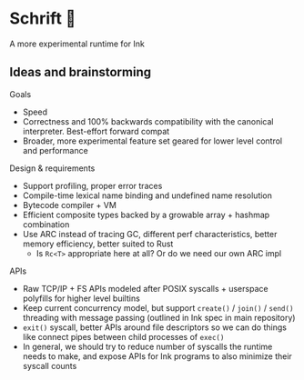 # Schrift 🚄

A more experimental runtime for Ink

## Ideas and brainstorming

Goals

- Speed
- Correctness and 100% backwards compatibility with the canonical interpreter. Best-effort forward compat
- Broader, more experimental feature set geared for lower level control and performance

Design & requirements

- Support profiling, proper error traces
- Compile-time lexical name binding and undefined name resolution
- Bytecode compiler + VM
- Efficient composite types backed by a growable array + hashmap combination
- Use ARC instead of tracing GC, different perf characteristics, better memory efficiency, better suited to Rust
    - Is `Rc<T>` appropriate here at all? Or do we need our own ARC impl

APIs

- Raw TCP/IP + FS APIs modeled after POSIX syscalls + userspace polyfills for higher level builtins
- Keep current concurrency model, but support `create()` / `join()` / `send()` threading with message passing (outlined in Ink spec in main repository)
- `exit()` syscall, better APIs around file descriptors so we can do things like connect pipes between child processes of `exec()`
- In general, we should try to reduce number of syscalls the runtime needs to make, and expose APIs for Ink programs to also minimize their syscall counts
